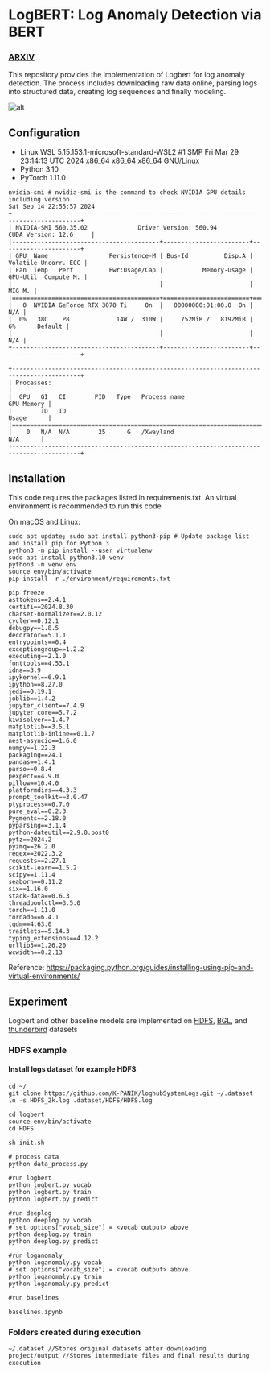 # LogBERT: Log Anomaly Detection via BERT
### [ARXIV](https://arxiv.org/abs/2103.04475) 

This repository provides the implementation of Logbert for log anomaly detection. 
The process includes downloading raw data online, parsing logs into structured data, 
creating log sequences and finally modeling. 

![alt](img/log_preprocess.png)

## Configuration
- Linux WSL 5.15.153.1-microsoft-standard-WSL2 #1 SMP Fri Mar 29 23:14:13 UTC 2024 x86_64 x86_64 x86_64 GNU/Linux
- Python 3.10
- PyTorch 1.11.0
```
nvidia-smi # nvidia-smi is the command to check NVIDIA GPU details including version
Sat Sep 14 22:55:57 2024
+-----------------------------------------------------------------------------------------+
| NVIDIA-SMI 560.35.02              Driver Version: 560.94         CUDA Version: 12.6     |
|-----------------------------------------+------------------------+----------------------+
| GPU  Name                 Persistence-M | Bus-Id          Disp.A | Volatile Uncorr. ECC |
| Fan  Temp   Perf          Pwr:Usage/Cap |           Memory-Usage | GPU-Util  Compute M. |
|                                         |                        |               MIG M. |
|=========================================+========================+======================|
|   0  NVIDIA GeForce RTX 3070 Ti     On  |   00000000:01:00.0  On |                  N/A |
|  0%   38C    P8             14W /  310W |     752MiB /   8192MiB |      6%      Default |
|                                         |                        |                  N/A |
+-----------------------------------------+------------------------+----------------------+

+-----------------------------------------------------------------------------------------+
| Processes:                                                                              |
|  GPU   GI   CI        PID   Type   Process name                              GPU Memory |
|        ID   ID                                                               Usage      |
|=========================================================================================|
|    0   N/A  N/A        25      G   /Xwayland                                   N/A      |
+-----------------------------------------------------------------------------------------+
```

## Installation
This code requires the packages listed in requirements.txt.
An virtual environment is recommended to run this code

On macOS and Linux:  
```
sudo apt update; sudo apt install python3-pip # Update package list and install pip for Python 3
python3 -m pip install --user virtualenv
sudo apt install python3.10-venv
python3 -m venv env
source env/bin/activate
pip install -r ./environment/requirements.txt

```

```
pip freeze
asttokens==2.4.1
certifi==2024.8.30
charset-normalizer==2.0.12
cycler==0.12.1
debugpy==1.8.5
decorator==5.1.1
entrypoints==0.4
exceptiongroup==1.2.2
executing==2.1.0
fonttools==4.53.1
idna==3.9
ipykernel==6.9.1
ipython==8.27.0
jedi==0.19.1
joblib==1.4.2
jupyter_client==7.4.9
jupyter_core==5.7.2
kiwisolver==1.4.7
matplotlib==3.5.1
matplotlib-inline==0.1.7
nest-asyncio==1.6.0
numpy==1.22.3
packaging==24.1
pandas==1.4.1
parso==0.8.4
pexpect==4.9.0
pillow==10.4.0
platformdirs==4.3.3
prompt_toolkit==3.0.47
ptyprocess==0.7.0
pure_eval==0.2.3
Pygments==2.18.0
pyparsing==3.1.4
python-dateutil==2.9.0.post0
pytz==2024.2
pyzmq==26.2.0
regex==2022.3.2
requests==2.27.1
scikit-learn==1.5.2
scipy==1.11.4
seaborn==0.11.2
six==1.16.0
stack-data==0.6.3
threadpoolctl==3.5.0
torch==1.11.0
tornado==6.4.1
tqdm==4.63.0
traitlets==5.14.3
typing_extensions==4.12.2
urllib3==1.26.20
wcwidth==0.2.13
```

Reference: https://packaging.python.org/guides/installing-using-pip-and-virtual-environments/


## Experiment
Logbert and other baseline models are implemented on [HDFS](https://github.com/logpai/loghub/tree/master/HDFS), [BGL](https://github.com/logpai/loghub/tree/master/BGL), and [thunderbird]() datasets

### HDFS example

#### Install logs dataset for example HDFS
```shell script
cd ~/
git clone https://github.com/K-PANIK/loghubSystemLogs.git ~/.dataset
ln -s HDFS_2k.log .dataset/HDFS/HDFS.log
```

```shell script
cd logbert
source env/bin/activate
cd HDFS

sh init.sh

# process data
python data_process.py

#run logbert
python logbert.py vocab
python logbert.py train
python logbert.py predict

#run deeplog
python deeplog.py vocab
# set options["vocab_size"] = <vocab output> above
python deeplog.py train
python deeplog.py predict 

#run loganomaly
python loganomaly.py vocab
# set options["vocab_size"] = <vocab output> above
python loganomaly.py train
python loganomaly.py predict

#run baselines

baselines.ipynb
```

### Folders created during execution
```shell script 
~/.dataset //Stores original datasets after downloading
project/output //Stores intermediate files and final results during execution
```
